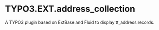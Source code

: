 TYPO3.EXT.address_collection
============================

A TYPO3 plugin based on ExtBase and Fluid to display tt_address records.
